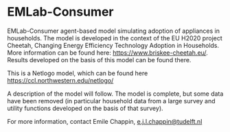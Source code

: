 # EMLab-Consumer
EMLab-Consumer agent-based model simulating adoption of appliances in households. The model is developed in the context of the EU H2020 project Cheetah, Changing Energy Efficiency Technology Adoption in Households. More information can be found here: https://www.briskee-cheetah.eu/. Results developed on the basis of this model can be found there.

This is a Netlogo model, which can be found here https://ccl.northwestern.edu/netlogo/

A description of the model will follow. The model is complete, but some data have been removed (in particular household data from a large survey and utility functions developed on the basis of that survey).

For more information, contact Emile Chappin, e.j.l.chappin@tudelft.nl 
